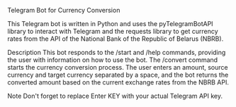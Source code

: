 Telegram Bot for Currency Conversion

This Telegram bot is written in Python and uses the pyTelegramBotAPI library to interact with Telegram and the requests library to get currency rates from the API of the National Bank of the Republic of Belarus (NBRB).

Description
This bot responds to the /start and /help commands, providing the user with information on how to use the bot. The /convert command starts the currency conversion process. The user enters an amount, source currency and target currency separated by a space, and the bot returns the converted amount based on the current exchange rates from the NBRB API.

Note
Don't forget to replace Enter KEY with your actual Telegram API key.
